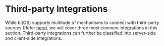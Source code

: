 # Third-party Integrations

While bi(OS) supports multitude of mechanisms to connect with third-party sources (Refer [here](https://bios.isima.io/docs/content/developer-guide/connect)), 
we will cover three most common integrations in this section. Third-party integrations can further be classified 
into server-side and client-side integrations.

